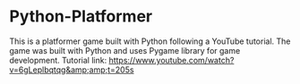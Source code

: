 # Python-Platformer
This is a platformer game built with Python following a YouTube tutorial. The game was built with Python and uses Pygame library for game development. Tutorial link: https://www.youtube.com/watch?v=6gLeplbqtqg&amp;amp;t=205s
